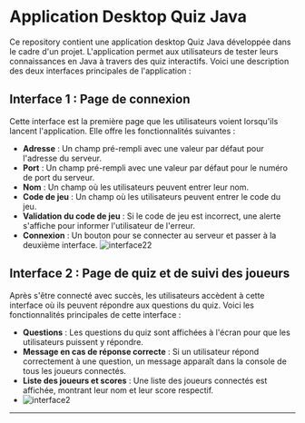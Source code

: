 # Application Desktop Quiz Java

Ce repository contient une application desktop Quiz Java développée dans le cadre d'un projet. L'application permet aux utilisateurs de tester leurs connaissances en Java à travers des quiz interactifs. Voici une description des deux interfaces principales de l'application :

## Interface 1 : Page de connexion

Cette interface est la première page que les utilisateurs voient lorsqu'ils lancent l'application. Elle offre les fonctionnalités suivantes :


- **Adresse** : Un champ pré-rempli avec une valeur par défaut pour l'adresse du serveur.
- **Port** : Un champ pré-rempli avec une valeur par défaut pour le numéro de port du serveur.
- **Nom** : Un champ où les utilisateurs peuvent entrer leur nom.
- **Code de jeu** : Un champ où les utilisateurs peuvent entrer le code du jeu.
- **Validation du code de jeu** : Si le code de jeu est incorrect, une alerte s'affiche pour informer l'utilisateur de l'erreur.
- **Connexion** : Un bouton pour se connecter au serveur et passer à la deuxième interface.
![interface22](https://github.com/bouarifkaoutar/Quiz_application/assets/108548578/dfc419ce-19a8-48b2-9f9d-a4cd5c388254)

## Interface 2 : Page de quiz et de suivi des joueurs

Après s'être connecté avec succès, les utilisateurs accèdent à cette interface où ils peuvent répondre aux questions du quiz. Voici les fonctionnalités principales de cette interface :

- **Questions** : Les questions du quiz sont affichées à l'écran pour que les utilisateurs puissent y répondre.
- **Message en cas de réponse correcte** : Si un utilisateur répond correctement à une question, un message apparaît dans la console de tous les joueurs connectés.
- **Liste des joueurs et scores** : Une liste des joueurs connectés est affichée, montrant leur nom et leur score respectif.
- 
  ![interface2](https://github.com/bouarifkaoutar/Quiz_application/assets/108548578/0565131f-339e-4a80-af1e-d433f204b4fa)


---



